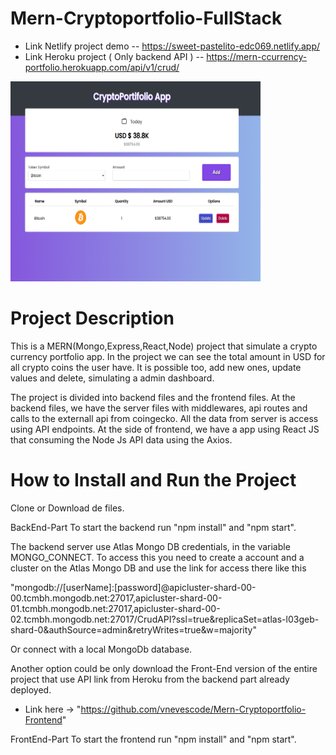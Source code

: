 # Mern-Cryptoportfolio-FullStack

* Link Netlify project demo -- https://sweet-pastelito-edc069.netlify.app/
* Link Heroku project ( Only backend API ) -- https://mern-ccurrency-portfolio.herokuapp.com/api/v1/crud/

<img alt="Project Image" src="https://github.com/vnevescode/Mern-Cryptoportfolio-FullStack/blob/main/projectPicture.PNG" width="400" height="320" />



# Project Description

This is a MERN(Mongo,Express,React,Node) project that simulate a crypto currency portfolio app. In the project we can see the total amount in USD for all crypto coins the user have. It is possible too, add new ones, update values and delete, simulating a admin dashboard.

The project is divided into backend files and the frontend files. At the backend files, we have the server files with middlewares, api routes and calls to the externall api from coingecko. All the data from server is access using API endpoints. At the side of frontend, we have a app using React JS that consuming the Node Js API data using the Axios. 

# How to Install and Run the Project

Clone or Download de files. 

BackEnd-Part
To start the backend run "npm install" and "npm start". 

The backend server use Atlas Mongo DB credentials, in the variable MONGO_CONNECT. To access this you need to create a account and a cluster on the Atlas Mongo DB and use the link for access there like this 

"mongodb://[userName]:[password]@apicluster-shard-00-00.tcmbh.mongodb.net:27017,apicluster-shard-00-01.tcmbh.mongodb.net:27017,apicluster-shard-00-02.tcmbh.mongodb.net:27017/CrudAPI?ssl=true&replicaSet=atlas-l03geb-shard-0&authSource=admin&retryWrites=true&w=majority"
  
Or connect with a local MongoDb database.

Another option could be only download the Front-End version of the entire project that use API link from Heroku from the backend part already deployed. 

* Link here -> "https://github.com/vnevescode/Mern-Cryptoportfolio-Frontend"
  
FrontEnd-Part
To start the frontend run "npm install" and "npm start". 


  
  
